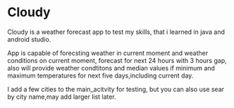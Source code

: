 # Cloudy

Cloudy is a weather forecast app to test my skills, that i learned in java and android studio.

App is capable of forecsting weather in current moment and weather conditions on current moment, forecast for next 24 hours with 3 hours gap,
also will provide weather condtitons and median values if minimum and maximum temperatures for next five days,including current day.

I add a few cities to the main_acitvity for testing, but you can also use sear by city name,may add larger list later.



